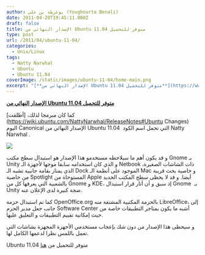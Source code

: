 ```yaml
---
author: يوغرطة بن علي (Youghourta Benali)
date: 2011-04-28T19:45:11.000Z
draft: false
title: الإصدار النهائي من Ubuntu 11.04 متوفر للتحميل
type: post
url: /2011/04/ubuntu-11-04/
categories:
  - Unix/Linux
tags:
  - Natty Narwhal
  - Ubuntu
  - Ubuntu 11.04
coverImage: /static/images/ubuntu-11-04/home-main.png
excerpt: "[**الإصدار النهائي من Ubuntu 11.04 متوفر للتحميل**](https://www.it-scoop.com/2011/04/ubuntu-11-04/)\n\nكما كان مبرمجا لذلك، \\[أطلقت]\\(https://wiki.ubuntu.com/NattyNarwhal/ReleaseNotes#Ubuntu Changes) اليوم Canonical الإصدار النهائي من Ubuntu 11.04 \_التي تحمل اسم الكود Natty Narwhal .\n\n\n\nو قد يكون أهم ما سيلاحظه مستخدمو هذا الإصدار هو استبدال سطح مكتب Gnome بـ"
---
```

[**الإصدار النهائي من Ubuntu 11.04 متوفر للتحميل**](https://www.it-scoop.com/2011/04/ubuntu-11-04/)

كما كان مبرمجا لذلك، \[أطلقت]\(https://wiki.ubuntu.com/NattyNarwhal/ReleaseNotes#Ubuntu Changes) اليوم Canonical الإصدار النهائي من Ubuntu 11.04  التي تحمل اسم الكود Natty Narwhal .

![](/static/images/ubuntu-11-04/home-main.png)

و قد يكون أهم ما سيلاحظه مستخدمو هذا الإصدار هو استبدال سطح مكتب Gnome بـ Unity و الذي كان استخدامه سابقا موجها لأجهزة الـ Netbook ذات الشاشات الصغيرة، الذي يمتاز بقامة جانبية تشبه الـ Dock الموجود على أنظمة الـ Mac و خاصية بحث قريبة من خاصية Spotlight المستوحاة من Apple أيضا. و قد لا يحظى سطح المكتب الجديد بالشعبية التي يعرفها كل من Gnome و KDE، إذ سبق و أن أثار قرار استبدال Gnome  بـ Unity ضجة كبيرة لدى الإعلان عنه.

كما تم استبدال حزمة OpenOffice.org بالحزمة المكتبية المشتقة منه LibreOffice، إلى جانب جعل مدير الحزم Software Center أشبه ما يكون بمتاجر التطبيقات خاصة من حيث إمكانية تقييم التطبيقات و التعليق عليها.

و سيحظى هذا الإصدار من دون شك بإعجاب مستخدمي الأجهزة المجهزة بشاشات التي تعمل باللمس نظرا لدعمها الكامل لها.

Ubuntu 11.04 متوفر للتحميل من [هنا](http://www.ubuntu.com/download)
